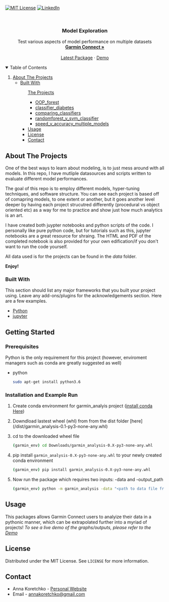 

<!--
*** Thanks for checking out the Best-README-Template. If you have a suggestion
*** that would make this better, please fork the repo and create a pull request
*** or simply open an issue with the tag "enhancement".
*** Thanks again! Now go create something AMAZING! :D
-->



<!-- PROJECT SHIELDS -->
<!--
*** I'm using markdown "reference style" links for readability.
*** Reference links are enclosed in brackets [ ] instead of parentheses ( ).
*** See the bottom of this document for the declaration of the reference variables
*** for contributors-url, forks-url, etc. This is an optional, concise syntax you may use.
*** https://www.markdownguide.org/basic-syntax/#reference-style-links
-->

[![MIT License][license-shield]][license-url]
[![LinkedIn][linkedin-shield]][linkedin-url]



<!-- PROJECT LOGO -->
<br />

<p align="center">

  <h3 align="center">Model Exploration</h3>

  <p align="center">
    Test various aspects of model performance on multiple datasets
    <br />
    <a href="https://connect.garmin.com/"><strong>Garmin Connect »</strong></a>
    <br />
    <br />
    <a href="/dist/garmin_analysis-0.1-py3-none-any.whl">Latest Package</a>
    ·
    <a href="https://anna-koretchko.ue.r.appspot.com/garmin">Demo</a>

  </p>
</p>



<!-- TABLE OF CONTENTS -->
<details open="open">
  <summary>Table of Contents</summary>
  <ol>
    <li>
      <a href="#about-the-project">About The Projects</a>
      <ul>
      <li><a href="#usage">Built With</a></li>
      <ul>
    <a href="#about-the-project">The Projects</a></li>
      <ul>
        <li><a href="#built-with">OOP_forest</a></li>
        <li><a href="#built-with">classifier_diabetes</a></li>
        <li><a href="#built-with">comparing_classifiers</a></li>
        <li><a href="#built-with">randomforest_v_svm_classifier</a></li>
        <li><a href="#built-with">speed_v_accuracy_multiple_models</a></li>
      </ul>
    <li><a href="#usage">Usage</a></li>
    <li><a href="#license">License</a></li>
    <li><a href="#contact">Contact</a></li>
  </ol>
</details>






<!-- ABOUT THE PROJECT -->
## About The Projects

One of the best ways to learn about modeling, is to just mess around with all models. In this repo, I have mutliple datasources and scripts written to evaluate different model performances. 

The goal of this repo is to employ different models, hyper-tuning techniques, and software structure. You can see each project is based off of comapring models, to one extent or another, but it goes another level deeper by having each project strucutred differently (procedural vs object oriented etc) as a way for me to practice and show just how much analytics is an art. 


I have created both juypter notebooks and python scripts of the code. I personally like pure python code, but for tutorials such as this, jupyter notebooks are a great resource for shraing. The HTML and PDF of the completed notebook is also provided for your own edification/if you don't want to run the code yourself. 

All data used is for the projects can be found in the *data* folder. 

**Enjoy!**


### Built With

This section should list any major frameworks that you built your project using. Leave any add-ons/plugins for the acknowledgements section. Here are a few examples.
* [Python](https://www.python.org/)
* [jupyter](https://jupyter.org/)




<!-- GETTING STARTED -->
## Getting Started

### Prerequisites

Python is the only requirement for this project (however, enviroment managers such as conda are greatly suggested as well)
* python
  ```sh
  sudo apt-get install python3.6
  ```

### Installation and Example Run

1. Create conda environment for garmin_analyis project ([install conda Here](https://conda.io/projects/conda/en/latest/user-guide/install/index.html))

2. Downdload lastest wheel (whl) from from the dist folder [here] (/dist/garmin_analysis-0.1-py3-none-any.whl)

3. cd to the downloaded wheel file
   ```sh
   (garmin_env) cd Downloads/garmin_analysis-0.X-py3-none-any.whl
   ```
4. pip install `garmin_analysis-0.X-py3-none-any.whl` to your newly created conda environment
   ```sh
   (garmin_env) pip install garmin_analysis-0.X-py3-none-any.whl
   ```
5. Now run the package which requires two inputs: -data and -output_path 
    ```sh
    (garmin_env) python -m garmin_analysis -data "<path to data file from Garmin Connect" -output_path "<path to where you want the output files to be saved"
    ```

<!-- USAGE EXAMPLES -->
## Usage

This packages allows Garmin Connect users to analyize their data in a pythonic manner, which can be extrapolated further into a myriad of projects! 
_To see a live demo of the graphs/outputs, please refer to the [Demo](https://anna-koretchko.ue.r.appspot.com/garmin)_



<!-- LICENSE -->
## License

Distributed under the MIT License. See `LICENSE` for more information.



<!-- CONTACT -->
## Contact

* Anna Koretchko - [Personal Website](https://anna-koretchko.ue.r.appspot.com/index)
* Email - annakoretchko@gmail.com







<!-- MARKDOWN LINKS & IMAGES -->
<!-- https://www.markdownguide.org/basic-syntax/#reference-style-links -->
[contributors-shield]: https://img.shields.io/github/contributors/othneildrew/Best-README-Template.svg?style=for-the-badge
[contributors-url]: https://github.com/othneildrew/Best-README-Template/graphs/contributors
[forks-shield]: https://img.shields.io/github/forks/othneildrew/Best-README-Template.svg?style=for-the-badge
[forks-url]: https://github.com/othneildrew/Best-README-Template/network/members
[stars-shield]: https://img.shields.io/github/stars/othneildrew/Best-README-Template.svg?style=for-the-badge
[stars-url]: https://github.com/othneildrew/Best-README-Template/stargazers
[issues-shield]: https://img.shields.io/github/issues/othneildrew/Best-README-Template.svg?style=for-the-badge
[issues-url]: https://github.com/othneildrew/Best-README-Template/issues
[license-shield]: https://img.shields.io/github/license/othneildrew/Best-README-Template.svg?style=for-the-badge
[license-url]: https://github.com/annakoretchko/garmin_analysis/blob/master/LICENSE
[linkedin-shield]: https://img.shields.io/badge/-LinkedIn-black.svg?style=for-the-badge&logo=linkedin&colorB=555
[linkedin-url]: https://www.linkedin.com/in/anna-koretchko-1b5b0211a/
[product-screenshot]: images/screenshot.png


